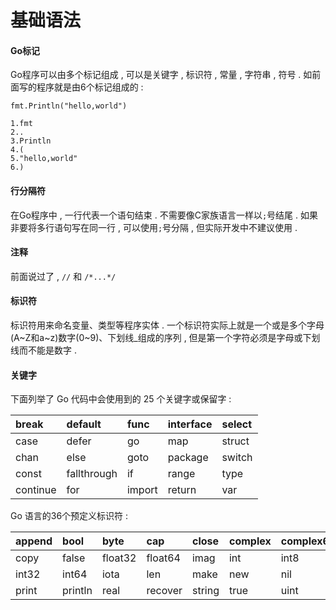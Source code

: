 # 基础语法

#### Go标记

Go程序可以由多个标记组成 , 可以是关键字 , 标识符 , 常量 , 字符串 , 符号 . 如前面写的程序就是由6个标记组成的 :

```
fmt.Println("hello,world")
```

```
1.fmt
2..
3.Println
4.(
5."hello,world"
6.)
```

#### 行分隔符

在Go程序中 , 一行代表一个语句结束 . 不需要像C家族语言一样以`;`号结尾 . 如果非要将多行语句写在同一行 , 可以使用`;`号分隔 , 但实际开发中不建议使用 .

#### 注释

前面说过了 , `//` 和 `/*...*/`

#### 标识符

标识符用来命名变量、类型等程序实体 . 一个标识符实际上就是一个或是多个字母\(A~Z和a~z\)数字\(0~9\)、下划线\_组成的序列 , 但是第一个字符必须是字母或下划线而不能是数字 .

#### 关键字

下面列举了 Go 代码中会使用到的 25 个关键字或保留字 : 

| break | default | func | interface | select |
| :--- | :--- | :--- | :--- | :--- |
| case | defer | go | map | struct |
| chan | else | goto | package | switch |
| const | fallthrough | if | range | type |
| continue | for | import | return | var |

Go 语言的36个预定义标识符 : 

| append | bool | byte | cap | close | complex | complex64 | complex128 | uint16 |
| :--- | :--- | :--- | :--- | :--- | :--- | :--- | :--- | :--- |
| copy | false | float32 | float64 | imag | int | int8 | int16 | uint32 |
| int32 | int64 | iota | len | make | new | nil | panic | uint64 |
| print | println | real | recover | string | true | uint | uint8 | uintptr |



